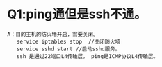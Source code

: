 # Q1:ping通但是ssh不通。
```
A：目的主机的防火墙开启，需要关闭。
   service iptables stop  //关闭防火墙
   service sshd start //启动sshd服务。
   ssh 是通过22端口L4传输层。 ping是ICMP协议L4传输层。
```

